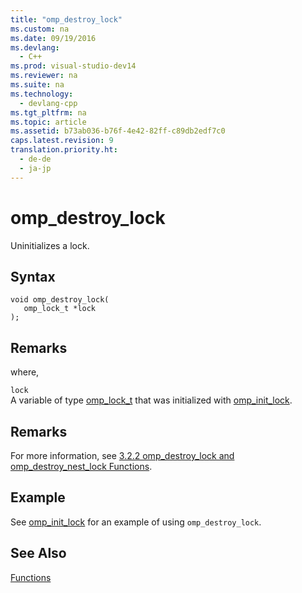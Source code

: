 ```yaml
---
title: "omp_destroy_lock"
ms.custom: na
ms.date: 09/19/2016
ms.devlang: 
  - C++
ms.prod: visual-studio-dev14
ms.reviewer: na
ms.suite: na
ms.technology: 
  - devlang-cpp
ms.tgt_pltfrm: na
ms.topic: article
ms.assetid: b73ab036-b76f-4e42-82ff-c89db2edf7c0
caps.latest.revision: 9
translation.priority.ht: 
  - de-de
  - ja-jp
---
```

# omp_destroy_lock
Uninitializes a lock.  
  
## Syntax  
  
```  
void omp_destroy_lock(  
   omp_lock_t *lock  
);  
```  
  
## Remarks  
 where,  
  
 `lock`  
 A variable of type [omp_lock_t](../vs140/omp_lock_t.md) that was initialized with [omp_init_lock](../vs140/omp_init_lock.md).  
  
## Remarks  
 For more information, see [3.2.2 omp_destroy_lock and omp_destroy_nest_lock Functions](../vs140/3.2.2-omp_destroy_lock-and-omp_destroy_nest_lock-Functions.md).  
  
## Example  
 See [omp_init_lock](../vs140/omp_init_lock.md) for an example of using `omp_destroy_lock`.  
  
## See Also  
 [Functions](../vs140/OpenMP-Functions.md)